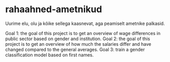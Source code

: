 # rahaahned-ametnikud
Uurime elu, olu ja kõike sellega kaasnevat, aga peamiselt ametnike palkasid.

Goal 1: the goal of this project is to get an overview of wage differences in public sector based on gender and institution.
Goal 2: the goal of this project is to get an overview of how much the salaries differ and have changed compared to the general averages.
Goal 3: train a gender classification model based on first names.
